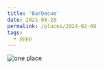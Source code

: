 ```yaml
---
title: 'Barbecue'
date: 2021-08-28
permalink: /places/2024-02-08
tags:
  - pppp
---
```


![one place](https://glucklichrui.github.io/images/barbecue.jpeg)
